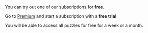 You can try out one of our subscriptions for **free**.

Go to [Premium](https://frenzygames.net/custom/premium) and start a subscription with a **free trial**.

You will be able to access all puzzles for free for a week or a month.
